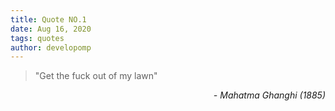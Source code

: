```yaml
---
title: Quote NO.1
date: Aug 16, 2020
tags: quotes
author: developomp
---
```


> "Get the fuck out of my lawn"

<div style="text-align: right"> <i>- Mahatma Ghanghi (1885)</i> </div>
